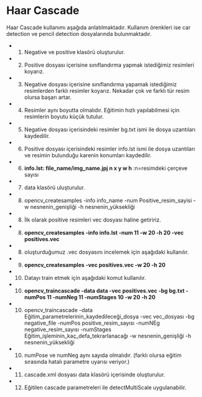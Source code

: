 # Haar Cascade

Haar Cascade kullanımı aşağıda anlatılmaktadır. Kullanım örenkleri ise car detection ve pencil detection dosyalarında bulunmaktadır.

* 1. Negative ve positive klasörü oluşturulur.
* 2. Positive dosyası içerisine sınıflandırma yapmak istediğimiz resimleri koyarız.
* 3. Negative dosyası içerisine sınıflandırma yapamak istediğimiz resimlerden farklı resimler koyarız. Nekadar çok ve farklı tür resim olursa başarı artar.
* 4. Resimler aynı boyutta olmalıdır. Eğitimin hızlı yapılabilmesi için resimlerin boyutu küçük tutulur.
* 5. Negative dosyası içerisindeki resimler bg.txt ismi ile dosya uzantıları kaydedilir.
* 6. Positive dosyası içerisindeki resimler info.lst ismi ile dosya uzantıları ve resimin bulunduğu karenin konumları kaydedilir.
* 6. **info.lst: file_name/img_name.jpj n x y w h**   :n=resimdeki çerçeve sayısı
* 7. data klasörü uluşturulur.
* 8. opencv_createsamples -info info_name -num Positive_resim_sayisi -w nesnenin_genişliği -h nesnenin_yüksekliği  
* 8. İlk olarak positive resimleri vec dosyası haline getiririz.
* 8. **opencv_createsamples -info info.lst -num 11 -w 20 -h 20 -vec positives.vec**
* 8. oluşturduğumuz .vec dosyasını incelemek için aşağıdaki kullanılır.
* 9. **opencv_createsamples -vec positives.vec -w 20 -h 20**
* 10. Datayı train etmek için aşağıdaki komut kullanılır.
* 10. **opencv_traincascade -data data -vec positives.vec -bg bg.txt -numPos 11 -numNeg 11 -numStages 10 -w 20 -h 20**
* 10. opencv_traincascade -data Eğitim_parametrelerinin_kaydedileceği_dosya -vec vec_dosyası -bg negative_file -numPos positive_resim_sayısı -numNEg negative_resim_sayısı -numStages Eğitim_işleminin_kaç_defa_tekrarlanacağı -w nesnenin_genişliği -h nesnenin_yüksekliği 
* 10. numPose ve numNeg aynı sayıda olmalıdır. (farklı olursa eğitim sırasında hatalı parametre uyarısı veriyor.) 
* 11. cascade.xml dosyası data klasörü içerisinde oluşturulur.
* 12. Eğitilen cascade parametreleri ile detectMultiScale uygulanabilir.
